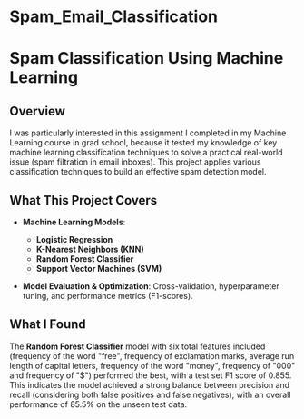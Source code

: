 # Spam_Email_Classification

# **Spam Classification Using Machine Learning**  

## **Overview**  
I was particularly interested in this assignment I completed in my Machine Learning course in grad school, because it tested my knowledge of key machine learning classification techniques to solve a practical real-world issue (spam filtration in email inboxes). This project applies various classification techniques to build an effective spam detection model.  

## **What This Project Covers**  

- **Machine Learning Models**:  
  - **Logistic Regression**  
  - **K-Nearest Neighbors (KNN)**  
  - **Random Forest Classifier**  
  - **Support Vector Machines (SVM)**  

- **Model Evaluation & Optimization**: Cross-validation, hyperparameter tuning, and performance metrics (F1-scores).  

## **What I Found**  

The **Random Forest Classifier** model with six total features included (frequency of the word "free", frequency of exclamation marks, average run length of capital letters, frequency of the word "money", frequency of "000" and frequency of "$") performed the best, with a test set F1 score of 0.855. This indicates the model achieved a strong balance between precision and recall (considering both false positives and false negatives), with an overall performance of 85.5% on the unseen test data.

